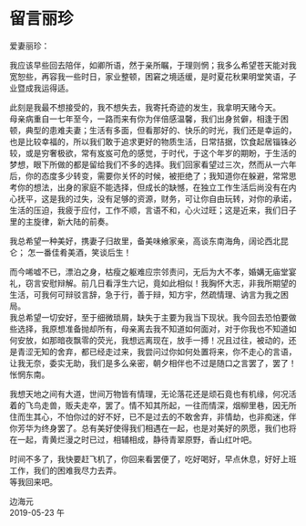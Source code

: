 留言丽珍
==========================================================

爱妻丽珍：

我应该早些回去陪伴，如卿所语，然于亲所瞩，于理则惘；我多么希望苍天能对我宽恕些，再容我一些时日，家业整顿，困窘之境适缓，是时夏花秋果明堂笑语，子业暨成我运得适。

此刻是我最不想接受的，我不想失去，我寄托奇迹的发生，我拿明天赌今天。  
母亲病重自一七年至今，一路而来有你为伴倍感温馨，我们出身贫僻，相逢于困顿，典型的患难夫妻；生活有多面，但看那好的、快乐的时光，我们还是幸运的，也是比较幸福的，所以我们敢于追求更好的物质生活，日常拮据，饮食起居锱铢必较，或是穷奢极欲，常有岌岌可危的感觉，于时代，于这个年岁的期盼，于生活的梦想，眼下所做的都是留给我们不多的选择。我们回家看望过三次，然而从一六年后，你的态度多少转变，需要你关怀的时候，被拒绝了；我知道你在躲避，常常思考你的想法，出身的家庭不能选择，但成长的缺憾，在独立工作生活后尚没有在内心抚平，这是我的过失，没有足够的资源，财务，可让你自由玩转，对你的承诺，生活的压迫，我疲于应付，工作不顺，言语不和，心火过旺；这是近来，我们日子里的主旋律，新大陆的前奏。

我总希望一种美好，携妻子归故里，备美味飨家亲，高谈东南海角，阔论西北昆仑； 怎一番佳肴美酒，笑谈后生！

而今唏嘘不已，漂泊之身，枯瘦之躯难应宗邻责问，无后为大不孝，婚媾无庙堂宴礼，窃言安慰辩解。前几日看浮生六记，竟如此相似！我胸怀大志，非我所期望的生活，可我何可辩驳言辞，急于行，善于辩，知方宇，然疏情理、讷言为我之困局。  
我总希望一切安好，至于细微琐屑，缺失于主要为我当下现状。我今回去恐怕要做些选择，我原想准备抛却所有，母亲离去我不知道如何面对，对于你我也不知道如何安放，如那暗夜飘零的荧光，我想远离现在，放手一搏！况且过往，被动的，还是青涩无知的舍弃，都已经走过来，我尝问过你如何处置将来，你不走心的言语，让我无奈，委实无助，我们是多么亲密，朝夕相伴也不过是随口之言罢了，罢了！怅惘东南。

我想天地之间有大道，世间万物皆有情理，无论落花还是顽石竟也有机缘，何况活着的飞鸟走兽，贩夫走卒，罢了。情不知其所起，一往而情深，烟柳里巷，因无所住而生其心，不怕你过的好不好，已不是过去的不敢舍弃，非情劫，也非痴迷，伴你芳华为终身罢了。总有美好使得我们相遇在一起，也是对美好的夙愿，我们也将在一起，青黄烂漫之时已过，相辅相成，静待青翠原野，香山红叶吧。

时间不多了，我快要赶飞机了，你回来看罢便了，吃好喝好，早点休息，好好上班工作，我们的困难我尽力去弄。  
等我回来吧。

边海元  
2019-05-23 午

